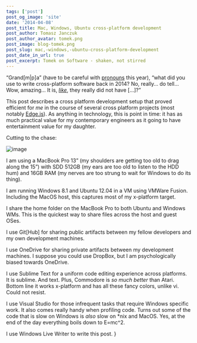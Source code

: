 ```yaml
---
tags: ['post']
post_og_image: 'site'
date: '2014-04-08'  
post_title: Mac, Windows, Ubuntu cross-platform development
post_author: Tomasz Janczuk
post_author_avatar: tomek.png
post_image: blog-tomek.png
post_slug: mac,-windows,-ubuntu-cross-platform-development
post_date_in_url: true
post_excerpt: Tomek on Software - shaken, not stirred
---
```





“Grand[m\|p]a” (have to be careful with [pronouns](http://www.joyent.com/blog/the-power-of-a-pronoun) this year), “what did you use to write cross-platform software back in 2014? No, really… do tell… Wow, amazing… It is, *[like](https://www.villagetheatre.org/everett/The-Tutor.php)*, they really did not have […]?”  

This post describes a cross platform development setup that proved efficient for *me* in the course of several cross platform projects (most notably [Edge.js](http://tjanczuk.github.io/edge/#/)). As anything in technology, this is point in time: it has as much practical value for my contemporary engineers as it going to have entertainment value for my daughter.   

Cutting to the chase:  

 ![image](http://lh6.ggpht.com/-E0oxmYndrrs/U0OvKXhdVgI/AAAAAAAAD6E/86EtcxUOA7s/image_thumb%25255B3%25255D.png?imgmax=800)   

  

I am using a MacBook Pro 13” (my shoulders are getting too old to drag along the 15”) with SDD 512GB (my ears are too old to listen to the HDD hum) and 16GB RAM (my nerves are too strung to wait for Windows to do its thing).   

I am running Windows 8.1 and Ubuntu 12.04 in a VM using VMWare Fusion. Including the MacOS host, this captures most of my x-platform target.   

I share the home folder on the MacBook Pro to both Ubuntu and Windows WMs. This is the quickest way to share files across the host and guest OSes.  

I use Git[Hub] for sharing public artifacts between my fellow developers and my own development machines.   

I use OneDrive for sharing private artifacts between my development machines. I suppose you could use DropBox, but I am psychologically biased towards OneDrive.   

I use Sublime Text for a uniform code editing experience across platforms. It is sublime. And text. Plus, Commodore is *so much better* than Atari. Bottom line it works x-platform and has all these fancy colors, unlike vi. Could not resist.   

I use Visual Studio for those infrequent tasks that require Windows specific work. It also comes really handy when profiling code. Turns out some of the code that is slow on Windows is *also* slow on *nix and MacOS. Yes, at the end of the day everything boils down to E=mc^2.   

I use Windows Live Writer to write this post.   }